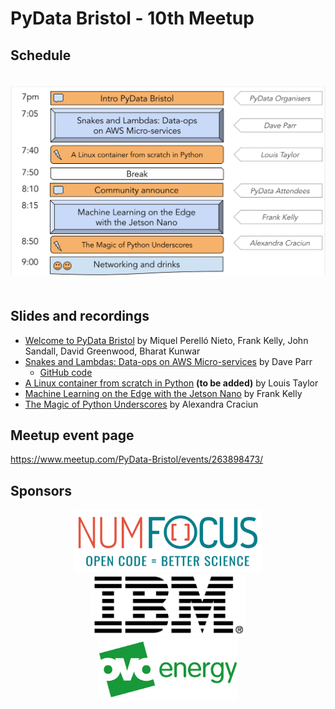 # PyData Bristol - 10th Meetup

## Schedule

<p align="center">
  <img alt="schedule" src="./images/2019_09_schedule.svg" vspace="20" widht="300"/>
</p>

## Slides and recordings

- [Welcome to PyData Bristol][slides:1] by Miquel Perelló Nieto, Frank Kelly,
John Sandall, David Greenwood, Bharat Kunwar
- [Snakes and Lambdas: Data-ops on AWS Micro-services][slides:2] by Dave Parr
    - [GitHub code](https://github.com/DaveParr/snakes_and_lambdas)
- [A Linux container from scratch in Python][slides:3] **(to be added)** by
  Louis Taylor
- [Machine Learning on the Edge with the Jetson Nano][slides:4] by Frank Kelly
- [The Magic of Python Underscores][slides:5] by Alexandra Craciun

[slides:1]: ./pydata_bristol_1.pdf
[slides:2]:  ./pydata_bristol_2.pdf
[slides:3]:  ./pydata_bristol_3.pdf
[slides:4]:  ./pydata_bristol_4.pdf
[slides:5]:  ./pydata_bristol_5.pdf

## Meetup event page

https://www.meetup.com/PyData-Bristol/events/263898473/

## Sponsors

<p align="center">
  <a href="https://www.numfocus.org/"><img alt='NumFocus logo' src="./images/logos/numfocus_logo.png" hspace="20" height="100"/></a>
  <a href="https://www-05.ibm.com/uk/locations/bristol.html"><img alt='IBM logo' src="./images/logos/IBM.jpg" hspace="20" height="100"/></a>
  <a href="https://www.ovoenergy.com/careers/vacancies"><img alt='ovo energy logo' src="./images/logos/ovo_energy_logo.jpg" hspace="20" height="100"/></a>
</p>
